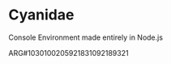 # Cyanidae
Console Environment made entirely in Node.js





























































ARG#1030100205921831092189321
